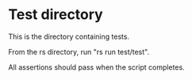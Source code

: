 # Test directory
This is the directory containing tests.


From the rs directory, run "rs run test/test".

All assertions should pass when the script completes.